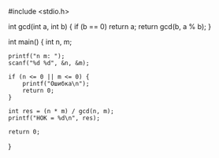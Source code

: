 #include <stdio.h>

int gcd(int a, int b) {
    if (b == 0) 
    return a;
    return gcd(b, a % b);
}

int main() {
    int n, m;
    
    printf("n m: ");
    scanf("%d %d", &n, &m);
    
    if (n <= 0 || m <= 0) {
        printf("Ошибка\n");
        return 0;
    }
    
    int res = (n * m) / gcd(n, m);
    printf("НОК = %d\n", res);
    
    return 0;
}



